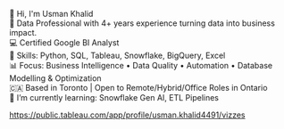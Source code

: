   👋 Hi, I'm Usman Khalid  
  🎯 Data Professional with 4+ years experience turning data into business impact.  
  💻 Certified Google BI Analyst  
  🧰 Skills: Python, SQL, Tableau, Snowflake, BigQuery, Excel  
  📊 Focus: Business Intelligence • Data Quality • Automation • Database Modelling & Optimization  
  🇨🇦 Based in Toronto | Open to Remote/Hybrid/Office Roles in Ontario  
  🌱 I’m currently learning: Snowflake Gen AI, ETL Pipelines  

https://public.tableau.com/app/profile/usman.khalid4491/vizzes
